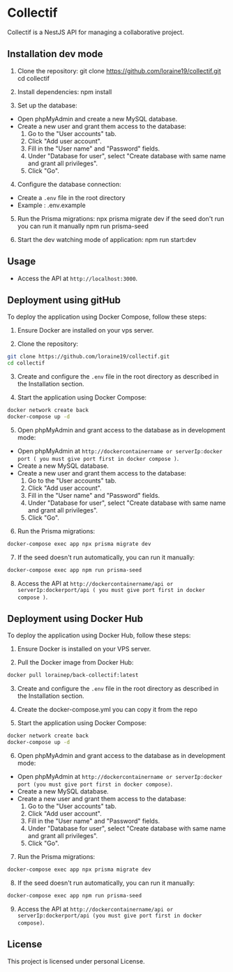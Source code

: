# Collectif

Collectif is a NestJS API for managing a collaborative project.

## Installation dev mode

1. Clone the repository:
   git clone https://github.com/loraine19/collectif.git
   cd collectif

2. Install dependencies:
   npm install

3. Set up the database:

- Open phpMyAdmin and create a new MySQL database.
- Create a new user and grant them access to the database:
  1. Go to the "User accounts" tab.
  2. Click "Add user account".
  3. Fill in the "User name" and "Password" fields.
  4. Under "Database for user", select "Create database with same name and grant all privileges".
  5. Click "Go".

4. Configure the database connection:

- Create a `.env` file in the root directory
- Example : .env.example

5. Run the Prisma migrations:
   npx prisma migrate dev
   if the seed don't run you can run it manually
   npm run prisma-seed

6. Start the dev watching mode of application:
   npm run start:dev

## Usage

- Access the API at `http://localhost:3000`.

## Deployment using gitHub

To deploy the application using Docker Compose, follow these steps:

1. Ensure Docker are installed on your vps server.

2. Clone the repository:

```sh
git clone https://github.com/loraine19/collectif.git
cd collectif
```

3. Create and configure the `.env` file in the root directory as described in the Installation section.

4. Start the application using Docker Compose:

```sh
docker network create back
docker-compose up -d
```

5. Open phpMyAdmin and grant access to the database as in development mode:

- Open phpMyAdmin at `http://dockercontainername or serverIp:docker port ( you must give port first in docker compose )`.
- Create a new MySQL database.
- Create a new user and grant them access to the database:
  1. Go to the "User accounts" tab.
  2. Click "Add user account".
  3. Fill in the "User name" and "Password" fields.
  4. Under "Database for user", select "Create database with same name and grant all privileges".
  5. Click "Go".

6. Run the Prisma migrations:

```sh
docker-compose exec app npx prisma migrate dev
```

7. If the seed doesn't run automatically, you can run it manually:

```sh
docker-compose exec app npm run prisma-seed
```

8. Access the API at `http://dockercontainername/api or serverIp:dockerport/api ( you must give port first in docker compose )`.

## Deployment using Docker Hub

To deploy the application using Docker Hub, follow these steps:

1. Ensure Docker is installed on your VPS server.

2. Pull the Docker image from Docker Hub:

```sh
docker pull lorainep/back-collectif:latest
```

3. Create and configure the `.env` file in the root directory as described in the Installation section.

4. Create the docker-compose.yml
   you can copy it from the repo

5. Start the application using Docker Compose:

```sh
docker network create back
docker-compose up -d
```

6. Open phpMyAdmin and grant access to the database as in development mode:

- Open phpMyAdmin at `http://dockercontainername or serverIp:docker port (you must give port first in docker compose)`.
- Create a new MySQL database.
- Create a new user and grant them access to the database:
  1. Go to the "User accounts" tab.
  2. Click "Add user account".
  3. Fill in the "User name" and "Password" fields.
  4. Under "Database for user", select "Create database with same name and grant all privileges".
  5. Click "Go".

7. Run the Prisma migrations:

```sh
docker-compose exec app npx prisma migrate dev
```

8. If the seed doesn't run automatically, you can run it manually:

```sh
docker-compose exec app npm run prisma-seed
```

9. Access the API at `http://dockercontainername/api or serverIp:dockerport/api (you must give port first in docker compose)`.

## License

This project is licensed under personal License.
